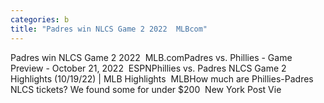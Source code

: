 ```yaml
---
categories: b
title: "Padres win NLCS Game 2 2022  MLBcom"
---
```

Padres win NLCS Game 2 2022&nbsp;&nbsp;MLB.comPadres vs. Phillies - Game Preview - October 21, 2022&nbsp;&nbsp;ESPNPhillies vs. Padres NLCS Game 2 Highlights (10/19/22) | MLB Highlights&nbsp;&nbsp;MLBHow much are Phillies-Padres NLCS tickets? We found some for under $200&nbsp;&nbsp;New York Post Vie